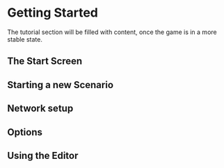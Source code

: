 # Getting Started

The tutorial section will be filled with content, once the game is in a more stable state.

## The Start Screen

## Starting a new Scenario

## Network setup

## Options

## Using the Editor